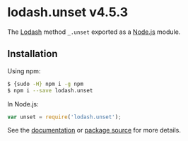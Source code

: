 # lodash.unset v4.5.3

The [Lodash](https://lodash.com/) method `_.unset` exported as a [Node.js](https://nodejs.org/) module.

## Installation

Using npm:
```bash
$ {sudo -H} npm i -g npm
$ npm i --save lodash.unset
```

In Node.js:
```js
var unset = require('lodash.unset');
```

See the [documentation](https://lodash.com/docs#unset) or [package source](https://github.com/lodash/lodash/blob/4.5.3-npm-packages/lodash.unset) for more details.
